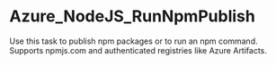 # Azure_NodeJS_RunNpmPublish
Use this task to publish npm packages or to run an npm command. Supports npmjs.com and authenticated registries like Azure Artifacts.
